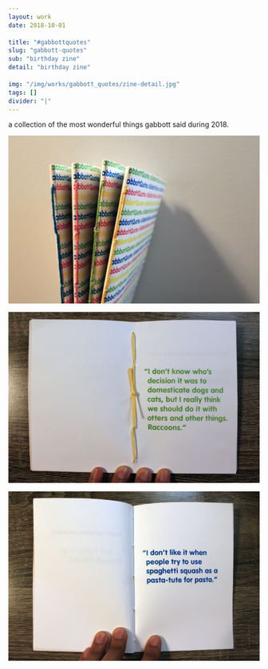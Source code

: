 ```yaml
---
layout: work
date: 2018-10-01

title: "#gabbottquotes"
slug: "gabbott-quotes"
sub: "birthday zine"
detail: "birthday zine"

img: "/img/works/gabbott_quotes/zine-detail.jpg"
tags: []
divider: "|"
---
```


a collection of the most wonderful things gabbott said during 2018.

![zine](/img/works/gabbott_quotes/spines.jpg)

![zine](/img/works/gabbott_quotes/spread-1.jpg)

![zine](/img/works/gabbott_quotes/spread-2.jpg)
